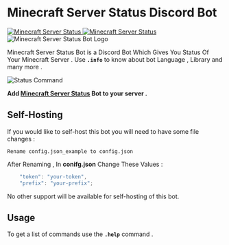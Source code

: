 # Minecraft Server Status Discord Bot

<a href="https://top.gg/bot/802868654957789204">
    <img src="https://top.gg/api/widget/802868654957789204.svg" alt="Minecraft Server Status" />
</a>

<a href="https://botsfordiscord.com/bots/802868654957789204">
    <img src="https://botsfordiscord.com/api/bot/802868654957789204/widget" alt="Minecraft Server Status" />
</a>

<img src="https://cdn.discordapp.com/attachments/771781595220017193/813814199770677279/Minecraft_Status_Bot_1.jpg" alt="Minecraft Server Status Bot Logo" />


Minecraft Server Status Bot is a Discord Bot Which Gives You Status Of Your Minecraft Server .
Use **`.info`** to know about bot Language , Library and many more .

<img src="https://media.discordapp.net/attachments/702042187436785706/813809055260082196/iZp6LHM_-_Imgur.png" alt="Status Command" />

**Add [Minecraft Server Status](https://top.gg/bot/628400349979344919) Bot to your server .**

## Self-Hosting

If you would like to self-host this bot you will need to have some file changes :

```
Rename config.json_example to config.json
```

After Renaming , In **conifg.json** Change These Values :
```javascript
    "token": "your-token",
    "prefix": "your-prefix";
```

No other support will be available for self-hosting of this bot.

## Usage

To get a list of commands use the **`.help`** command .
